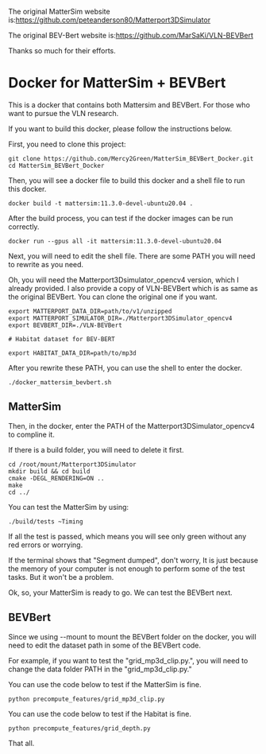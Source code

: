 The original MatterSim website is:https://github.com/peteanderson80/Matterport3DSimulator

The original BEV-Bert website is:https://github.com/MarSaKi/VLN-BEVBert

Thanks so much for their efforts.

# Docker for MatterSim + BEVBert

This is a docker that contains both Mattersim and BEVBert. For those who want to pursue the VLN research.


If you want to build this docker, please follow the instructions below.

First, you need to clone this project:

```
git clone https://github.com/Mercy2Green/MatterSim_BEVBert_Docker.git
cd MatterSim_BEVBert_Docker
```

Then, you will see a docker file to build this docker and a shell file to run this docker.


```
docker build -t mattersim:11.3.0-devel-ubuntu20.04 .
```

After the build process, you can test if the docker images can be run correctly.

```
docker run --gpus all -it mattersim:11.3.0-devel-ubuntu20.04
```

Next, you will need to edit the shell file. There are some PATH you will need to rewrite as you need.

Oh, you will need the Matterport3Dsimulator_opencv4 version, which I already provided.
I also provide a copy of VLN-BEVBert which is as same as the original BEVBert. You can clone the original one if you want.

```
export MATTERPORT_DATA_DIR=path/to/v1/unzipped
export MATTERPORT_SIMULATOR_DIR=./Matterport3DSimulator_opencv4
export BEVBERT_DIR=./VLN-BEVBert

# Habitat dataset for BEV-BERT

export HABITAT_DATA_DIR=path/to/mp3d
```

After you rewrite these PATH, you can use the shell to enter the docker.

```
./docker_mattersim_bevbert.sh
```

## MatterSim

Then, in the docker, enter the PATH of the Matterport3DSimulator_opencv4 to compline it.

If there is a build folder, you will need to delete it first.

```
cd /root/mount/Matterport3DSimulator
mkdir build && cd build
cmake -DEGL_RENDERING=ON ..
make
cd ../
```

You can test the MatterSim by using:

```
./build/tests ~Timing
```
If all the test is passed, which means you will see only green without any red errors or worrying.

If the terminal shows that "Segment dumped", don't worry, It is just because the memory of your computer is not enough to perform some of the test tasks. But it won't be a problem.

Ok, so, your MatterSim is ready to go. We can test the BEVBert next.

## BEVBert

Since we using --mount to mount the BEVBert folder on the docker, you will need to edit the dataset path in some of the BEVBert code.

For example, if you want to test the "grid_mp3d_clip.py.", you will need to change the data folder PATH in the "grid_mp3d_clip.py."

You can use the code below to test if the MatterSim is fine.
```
python precompute_features/grid_mp3d_clip.py
```

You can use the code below to test if the Habitat is fine.
```
python precompute_features/grid_depth.py
```

That all.
